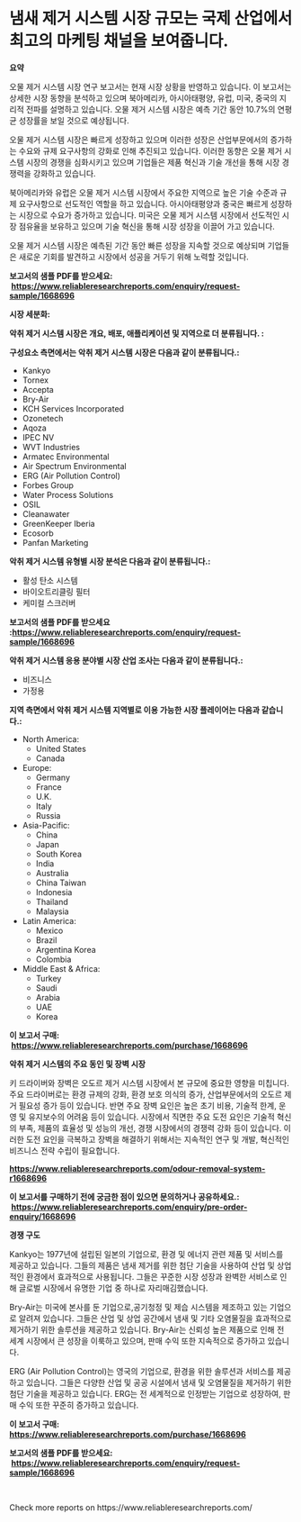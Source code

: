 <p><h1>냄새 제거 시스템 시장 규모는 국제 산업에서 최고의 마케팅 채널을 보여줍니다.</h1></p><p><strong>요약</strong></p>
<p><p>오물 제거 시스템 시장 연구 보고서는 현재 시장 상황을 반영하고 있습니다. 이 보고서는 상세한 시장 동향을 분석하고 있으며 북아메리카, 아시아태평양, 유럽, 미국, 중국의 지리적 전파를 설명하고 있습니다. 오물 제거 시스템 시장은 예측 기간 동안 10.7%의 연평균 성장률을 보일 것으로 예상됩니다.</p><p>오물 제거 시스템 시장은 빠르게 성장하고 있으며 이러한 성장은 산업부문에서의 증가하는 수요와 규제 요구사항의 강화로 인해 추진되고 있습니다. 이러한 동향은 오물 제거 시스템 시장의 경쟁을 심화시키고 있으며 기업들은 제품 혁신과 기술 개선을 통해 시장 경쟁력을 강화하고 있습니다.</p><p>북아메리카와 유럽은 오물 제거 시스템 시장에서 주요한 지역으로 높은 기술 수준과 규제 요구사항으로 선도적인 역할을 하고 있습니다. 아시아태평양과 중국은 빠르게 성장하는 시장으로 수요가 증가하고 있습니다. 미국은 오물 제거 시스템 시장에서 선도적인 시장 점유율을 보유하고 있으며 기술 혁신을 통해 시장 성장을 이끌어 가고 있습니다.</p><p>오물 제거 시스템 시장은 예측된 기간 동안 빠른 성장을 지속할 것으로 예상되며 기업들은 새로운 기회를 발견하고 시장에서 성공을 거두기 위해 노력할 것입니다.</p></p>
<p><strong>보고서의 샘플 PDF를 받으세요: &nbsp;<a href="https://www.reliableresearchreports.com/enquiry/request-sample/1668696">https://www.reliableresearchreports.com/enquiry/request-sample/1668696</a></strong></p>
<p><strong>시장 세분화:</strong></p>
<p><strong> 악취 제거 시스템 시장은 개요, 배포, 애플리케이션 및 지역으로 더 분류됩니다. :</strong></p>
<p><strong>구성요소 측면에서는 악취 제거 시스템 시장은 다음과 같이 분류됩니다.:</strong></p>
<p><ul><li>Kankyo</li><li>Tornex</li><li>Accepta</li><li>Bry-Air</li><li>KCH Services Incorporated</li><li>Ozonetech</li><li>Aqoza</li><li>IPEC NV</li><li>WVT Industries</li><li>Armatec Environmental</li><li>Air Spectrum Environmental</li><li>ERG (Air Pollution Control)</li><li>Forbes Group</li><li>Water Process Solutions</li><li>OSIL</li><li>Cleanawater</li><li>GreenKeeper Iberia</li><li>Ecosorb</li><li>Panfan Marketing</li></ul></p>
<p><strong> 악취 제거 시스템 유형별 시장 분석은 다음과 같이 분류됩니다.:</strong></p>
<p><ul><li>활성 탄소 시스템</li><li>바이오트리클링 필터</li><li>케미컬 스크러버</li></ul></p>
<p><strong>보고서의 샘플 PDF를 받으세요 :<a href="https://www.reliableresearchreports.com/enquiry/request-sample/1668696">https://www.reliableresearchreports.com/enquiry/request-sample/1668696</a></strong></p>
<p><strong> 악취 제거 시스템 응용 분야별 시장 산업 조사는 다음과 같이 분류됩니다.:</strong></p>
<p><ul><li>비즈니스</li><li>가정용</li></ul></p>
<p><strong>지역 측면에서 악취 제거 시스템 지역별로 이용 가능한 시장 플레이어는 다음과 같습니다.:</strong></p>
<p><ul>
    <li>
        North America:
        <ul>
            <li>United States</li>
            <li>Canada</li>
        </ul>
    </li>
    <li>
        Europe:
        <ul>
            <li>Germany</li>
            <li>France</li>
            <li>U.K.</li>
            <li>Italy</li>
            <li>Russia</li>
        </ul>
    </li>
    <li>
        Asia-Pacific:
        <ul>
            <li>China</li>
            <li>Japan</li>
            <li>South Korea</li>
            <li>India</li>
            <li>Australia</li>
            <li>China Taiwan</li>
            <li>Indonesia</li>
            <li>Thailand</li>
            <li>Malaysia</li>
        </ul>
    </li>
    <li>
        Latin America:
        <ul>
            <li>Mexico</li>
            <li>Brazil</li>
            <li>Argentina Korea</li>
            <li>Colombia</li>
        </ul>
    </li>
    <li>
        Middle East & Africa:
        <ul>
            <li>Turkey</li>
            <li>Saudi</li>
            <li>Arabia</li>
            <li>UAE</li>
            <li>Korea</li>
        </ul>
    </li>
    </ul></p>
<p><strong>이 보고서 구매: &nbsp;<a href="https://www.reliableresearchreports.com/purchase/1668696">https://www.reliableresearchreports.com/purchase/1668696</a></strong></p>
<p><strong>악취 제거 시스템의 주요 동인 및 장벽 시장</strong></p>
<p><p>키 드라이버와 장벽은 오도르 제거 시스템 시장에서 본 규모에 중요한 영향을 미칩니다. 주요 드라이버로는 환경 규제의 강화, 환경 보호 의식의 증가, 산업부문에서의 오도르 제거 필요성 증가 등이 있습니다. 반면 주요 장벽 요인은 높은 초기 비용, 기술적 한계, 운영 및 유지보수의 어려움 등이 있습니다. 시장에서 직면한 주요 도전 요인은 기술적 혁신의 부족, 제품의 효율성 및 성능의 개선, 경쟁 시장에서의 경쟁력 강화 등이 있습니다. 이러한 도전 요인을 극복하고 장벽을 해결하기 위해서는 지속적인 연구 및 개발, 혁신적인 비즈니스 전략 수립이 필요합니다.</p></p>
<p><strong><a href="https://www.reliableresearchreports.com/odour-removal-system-r1668696">https://www.reliableresearchreports.com/odour-removal-system-r1668696</a></strong></p>
<p><strong>이 보고서를 구매하기 전에 궁금한 점이 있으면 문의하거나 공유하세요.: &nbsp;<a href="https://www.reliableresearchreports.com/enquiry/pre-order-enquiry/1668696">https://www.reliableresearchreports.com/enquiry/pre-order-enquiry/1668696</a></strong></p>
<p><strong>경쟁 구도</strong></p>
<p><p>Kankyo는 1977년에 설립된 일본의 기업으로, 환경 및 에너지 관련 제품 및 서비스를 제공하고 있습니다. 그들의 제품은 냄새 제거를 위한 첨단 기술을 사용하여 산업 및 상업적인 환경에서 효과적으로 사용됩니다. 그들은 꾸준한 시장 성장과 완벽한 서비스로 인해 글로벌 시장에서 유명한 기업 중 하나로 자리매김했습니다.</p><p>Bry-Air는 미국에 본사를 둔 기업으로,공기청정 및 제습 시스템을 제조하고 있는 기업으로 알려져 있습니다. 그들은 산업 및 상업 공간에서 냄새 및 기타 오염물질을 효과적으로 제거하기 위한 솔루션을 제공하고 있습니다. Bry-Air는 신뢰성 높은 제품으로 인해 전 세계 시장에서 큰 성장을 이룩하고 있으며, 판매 수익 또한 지속적으로 증가하고 있습니다.</p><p>ERG (Air Pollution Control)는 영국의 기업으로, 환경을 위한 솔루션과 서비스를 제공하고 있습니다. 그들은 다양한 산업 및 공공 시설에서 냄새 및 오염물질을 제거하기 위한 첨단 기술을 제공하고 있습니다. ERG는 전 세계적으로 인정받는 기업으로 성장하여, 판매 수익 또한 꾸준히 증가하고 있습니다.</p></p>
<p><strong>이 보고서 구매: &nbsp; <a href="https://www.reliableresearchreports.com/purchase/1668696">https://www.reliableresearchreports.com/purchase/1668696</a></strong></p>
<p><strong>보고서의 샘플 PDF를 받으세요: &nbsp;<a href="https://www.reliableresearchreports.com/enquiry/request-sample/1668696">https://www.reliableresearchreports.com/enquiry/request-sample/1668696</a></strong><strong></strong></p>
<p>&nbsp;</p>
<p>Check more reports on https://www.reliableresearchreports.com/</p>